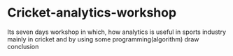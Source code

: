 # Cricket-analytics-workshop
Its seven days workshop in which, how analytics is useful in sports industry mainly in cricket and by using some programming(algorithm) draw conclusion
